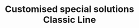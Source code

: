 --- 
title  : "Customised special solutions Classic Line "
category   : "Cutting units for CNC machines"
headline   : " "
short_desc : " Nothing? We will help you! "
long_desc : " "
img   : "/images/sonder-4.png"
series : "/benz/wood/woodtoolingtechnologies/cuttingunits/"
link : "customseco"
---